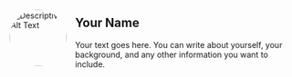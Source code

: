 <div style="display: flex; align-items: center;">
  <div style="flex: 0 0 auto; margin-right: 15px;">
    <img src="path/to/your/image.jpg" alt="Descriptive Alt Text" style="width: 100px; height: 100px; border-radius: 50%; object-fit: cover;">
  </div>
  <div style="flex: 1;">
    <h2>Your Name</h2>
    <p>Your text goes here. You can write about yourself, your background, and any other information you want to include.</p>
  </div>
</div>
